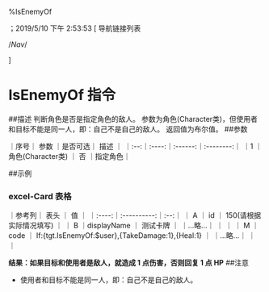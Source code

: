 
%IsEnemyOf

；2019/5/10 下午 2:53:53
[ 导航链接列表

/*Nav*/

]
# IsEnemyOf 指令

##描述
判断角色是否是指定角色的敌人。
参数为角色(Character类)，但使用者和目标不能是同一人，即：自己不是自己的敌人。
返回值为布尔值。
##参数


｜序号｜ 参数 ｜是否可选｜          描述  ｜
｜:--:｜:----:｜:------:｜:--------:｜
｜1  ｜ 角色(Character类) ｜   否   ｜指定角色｜

##示例
### excel-Card 表格
｜参考列｜    表头    ｜ 值 ｜
｜:----:｜:----------:｜:--:｜
｜  A   ｜     id     ｜  150(请根据实际情况填写) ｜
｜  B   ｜displayName ｜  测试卡牌  ｜
｜…略…｜            ｜    ｜
｜  M   ｜    code    ｜  If:{tgt.IsEnemyOf:$user},{TakeDamage:1},{Heal:1} ｜
｜…略…｜            ｜    ｜

**结果：如果目标和使用者是敌人，就造成 1 点伤害，否则回复 1 点 HP**
##注意
+ 使用者和目标不能是同一人，即：自己不是自己的敌人。

